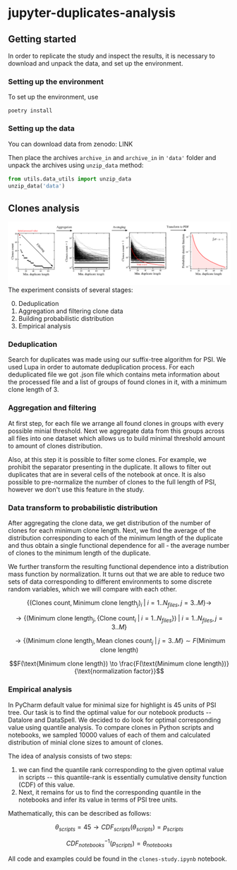 # jupyter-duplicates-analysis

## Getting started

In order to replicate the study and inspect the results,
it is necessary to download and unpack the data,
and set up the environment.

### Setting up the environment

To set up the environment, use

```
poetry install
```

### Setting up the data

You can download data from zenodo: LINK

Then place the archives `archive_in` and `archive_in` in `'data'` folder and unpack the archives 
using `unzip_data`  method:

```python
from utils.data_utils import unzip_data
unzip_data('data')
```

## Clones analysis
![Experiment process](figures/process.png)
The experiment consists of several stages:

0. Deduplication
1. Aggregation and filtering clone data
2. Building probabilistic distribution
3. Empirical analysis

### Deduplication

Search for duplicates was made using our suffix-tree algorithm for PSI. We used Lupa in order to automate deduplication
process. For each deduplicated file we got .json file which contains meta information about the processed file and a 
list of groups of found clones in it, with a minimum clone length of 3.

### Aggregation and filtering

At first step, for each file we arrange all found clones in groups with every 
possible minial threshold. Next we aggregate data from this groups across all files into one dataset which allows us to 
build minimal threshold amount to amount of clones distribution. 

Also, at this step it is possible to filter some clones. For example, we prohibit the separator presenting in the duplicate.
It allows to filter out duplicates that are in several cells of the notebook at once.
It is also possible to pre-normalize the number of clones to the full length of PSI,
however we don't use this feature in the study.

### Data transform to probabilistic distribution

After aggregating the clone data, we get distribution of the number
of clones for each minimum clone length. Next, we find the average of the distribution corresponding to each of
the minimum length of the duplicate and thus obtain a single functional dependence for all - the average number
of clones to the minimum length of the duplicate.

We further transform the resulting functional dependence into a distribution mass function by normalization.
It turns out that we are able to reduce two sets of data corresponding to different environments to some
discrete random variables, which we will compare with each other.

$$\{(\text{Clones count}, \text{Minimum clone length}_j)_i \; | \; i = 1 ..N_{files}, j = 3..M\} \to$$

$$\to \{(\text{Minimum clone length}_j, \{\text{Clone count}_i \; | \; i = 1..N_{files} \}) \; | \; i = 1 ..N_{files}, j = 3..M\}$$

$$\to \{(\text{Minimum clone length}_j, \text{Mean clones count}_j \; | \; j = 3..M\} \sim F(\text{Minimum clone length})$$

$$F(\text{Minimum clone length}) \to \frac{F(\text{Minimum clone length})}{\text{normalization factor}}$$

### Empirical analysis

In PyCharm default value for minimal size for highlight is 45 units of PSI tree. 
Our task is to find the optimal value for our notebook products -- Datalore and DataSpell.
We decided to do look for optimal corresponding value using quantile analysis. 
To compare clones in Python scripts and notebooks, we sampled 10000 values of each of them and calculated 
distribution of minial clone sizes to amount of clones.


The idea of analysis consists of two steps:
1) we can find the quantile rank corresponding to the given optimal value in scripts -- this quantile-rank is essentially cumulative density function (CDF) of
this value.
2) Next, it remains for us to find the corresponding quantile in the notebooks and infer its value in 
terms of PSI tree units.

Mathematically, this can be described as follows:

$$\theta_{scripts} = 45 \to CDF_{scripts}(\theta_{scripts}) = p_{scripts}$$

$$CDF_{notebooks}^{-1} (p_{scripts}) = \theta_{notebooks}$$

All code and examples could be found in the `clones-study.ipynb` notebook.
